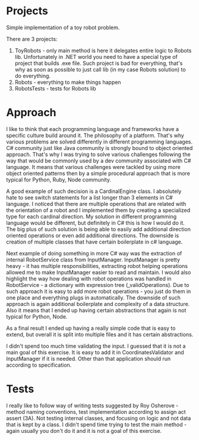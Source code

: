 # Projects
Simple implementation of a toy robot problem.

There are 3 projects:
1. ToyRobots - only main method is here it delegates entire logic to Robots lib. Unfortunately in .NET world you need to have a special type of project that builds .exe file. Such project is bad for everything, that's why as soon as possible to just call lib (in my case Robots solution) to do everything.
2. Robots - everything to make things happen
3. RobotsTests - tests for Robots lib

# Approach
I like to think that each programming language and frameworks have a specific culture build around it. The philosophy of a platform. That's why various problems are solved differently in different programming languages. C# community just like Java community is strongly bound to object oriented approach. That's why I was trying to solve various challenges following the way that would be commonly used by a dev community associated with C# language. It means that various challenges were tackled by using more object oriented patterns then by a simple procedural approach that is more typical for Python, Ruby, Node community.

A good example of such decision is a CardinalEngine class. I absolutely hate to see switch statements for a list longer than 3 elements in C# language. I noticed that there are multiple operations that are related with the orientation of a robot and I implemented them by creating a specialized type for each cardinal direction. My solution in different programming language would be different, but definitely in C# this is how I would do it. The big plus of such solution is being able to easily add additional direction oriented operations or even add additional directions. The downside is creation of multiple classes that have certain boilerplate in c# language.

Next example of doing something in more C# way was the extraction of internal RobotService class from InputManager. InputManager is pretty heavy - it has multiple responsibilities, extracting robot helping operations allowed me to make InputManager easier to read and maintain. I would also highlight the way how dealing with robot operations was handled in RobotService - a dictionary with expression tree (_validOperations). Due to such approach it is easy to add more robot operations - you just do them in one place and everything plugs in automatically. The downside of such approach is again additional boilerplate and complexity of a data structure. Also it means that I ended up having certain abstractions that again is not typical for Python, Node.

As a final result I ended up having a really simple code that is easy to extend, but overall it is split into multiple files and it has certain abstractions.

I didn't spend too much time validating the input. I guessed that it is not a main goal of this exercise. It is easy to add it in CoordinatesValidator and InputManager if it is needed. Other than that application should run according to specification.

# Tests
I really like to follow way of writing tests suggested by Roy Osherove - method naming conventions, test implementation according to assign act assert (3A). Not testing internal classes, and focusing on logic and not data that is kept by a class. I didn't spend time trying to test the main method - again usually you don't do it and it is not a goal of this exercise.
